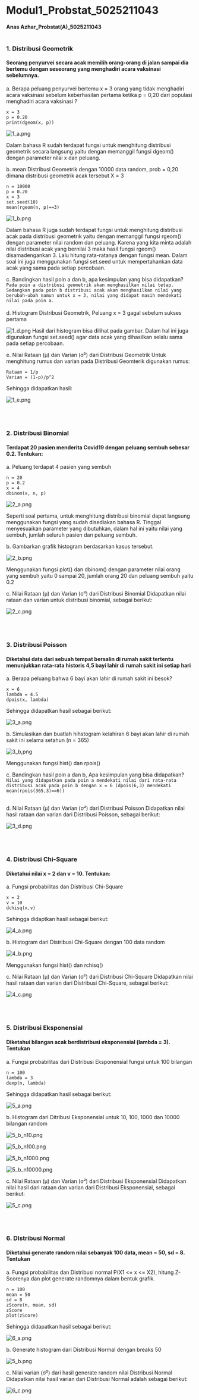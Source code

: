 # Modul1_Probstat_5025211043
**Anas Azhar_Probstat(A)_5025211043**
<br><br>

### 1. Distribusi Geometrik
#### Seorang penyurvei secara acak memilih orang-orang di jalan sampai dia bertemu dengan seseorang yang menghadiri acara vaksinasi sebelumnya.

a. Berapa peluang penyurvei bertemu x = 3 orang yang tidak menghadiri acara vaksinasi sebelum keberhasilan pertama ketika p = 0,20 dari populasi menghadiri acara vaksinasi ?
```
x = 3
p = 0.20
print(dgeom(x, p))
```
![1_a.png](https://github.com/azharanas17/documentation/blob/main/Probstat_1_a)

Dalam bahasa R sudah terdapat fungsi untuk menghitung distribusi geometrik secara langsung yaitu dengan memanggil fungsi dgeom() dengan parameter nilai x dan peluang.

b. mean Distribusi Geometrik dengan 10000 data random, prob = 0,20 dimana distribusi geometrik acak tersebut X = 3
```
n = 10000
p = 0.20
x = 3
set.seed(10)
mean(rgeom(n, p)==3)
```
![1_b.png](https://github.com/azharanas17/documentation/blob/main/Probstat_1_b)

Dalam bahasa R juga sudah terdapat fungsi untuk menghitung distribusi acak pada distribusi geometrik yaitu dengan memanggil fungsi rgeom() dengan parameter nilai random dan peluang. Karena yang kita minta adalah nilai distribusi acak yang bernilai 3 maka hasil fungsi rgeom() disamadengankan 3. Lalu hitung rata-ratanya dengan fungsi mean.
Dalam soal ini juga menggunakan fungsi set.seed untuk mempertahankan data acak yang sama pada setiap percobaan.

c. Bandingkan hasil poin a dan b, apa kesimpulan yang bisa didapatkan?
<br>
```Pada poin a distribusi geometrik akan menghasilkan nilai tetap. Sedangkan pada poin b distribusi acak akan menghasilkan nilai yang berubah-ubah namun untuk x = 3, nilai yang didapat masih mendekati nilai pada poin a.```
<br><br>
d. Histogram Distribusi Geometrik, Peluang x = 3 gagal sebelum sukses pertama

![1_d.png](https://github.com/azharanas17/documentation/blob/main/Probstat_1_d?raw=true)
Hasil dari histogram bisa dilihat pada gambar. Dalam hal ini juga digunakan fungsi set.seed() agar data acak yang dihasilkan selalu sama pada setiap percobaan.

e. Nilai Rataan (μ) dan Varian (σ²) dari Distribusi Geometrik
Untuk menghitung rumus dan varian pada Distribusi Geomterik digunakan rumus:
```
Rataan = 1/p
Varian = (1-p)/p^2
```
Sehingga didapatkan hasil:

![1_e.png](https://github.com/azharanas17/documentation/blob/main/Probstat_1_e)


<br><br>
### 2. Distribusi Binomial
#### Terdapat 20 pasien menderita Covid19 dengan peluang sembuh sebesar 0.2. Tentukan:

a. Peluang terdapat 4 pasien yang sembuh
```
n = 20 
p = 0.2
x = 4
dbinom(x, n, p)
```
![2_a.png](https://github.com/azharanas17/documentation/blob/main/Probstat_2_a)

Seperti soal pertama, untuk menghitung distribusi binomial dapat langsung menggunakan fungsi yang sudah disediakan bahasa R. Tinggal menyesuaikan parameter yang dibutuhkan, dalam hal ini yaitu nilai yang sembuh, jumlah seluruh pasien dan peluang sembuh.

b. Gambarkan grafik histogram berdasarkan kasus tersebut.

![2_b.png](https://github.com/azharanas17/documentation/blob/main/Probstat_2_b)

Menggunakan fungsi plot() dan dbinom() dengan parameter nilai orang yang sembuh yaitu 0 sampai 20, jumlah orang 20 dan peluang sembuh yaitu 0.2

c. Nilai Rataan (μ) dan Varian (σ²) dari Distribusi Binomial
Didapatkan nilai rataan dan varian untuk distribusi binomial, sebagai berikut:

![2_c.png](https://github.com/azharanas17/documentation/blob/main/Probstat_2_c)


<br><br>
### 3. Distribusi Poisson
#### Diketahui data dari sebuah tempat bersalin di rumah sakit tertentu menunjukkan rata-rata historis 4,5 bayi lahir di rumah sakit ini setiap hari

a. Berapa peluang bahwa 6 bayi akan lahir di rumah sakit ini besok?
```
x = 6
lambda = 4.5
dpois(x, lambda)
```
Sehingga didapatkan hasil sebagai berikut:

![3_a.png](https://github.com/azharanas17/documentation/blob/main/Probstat_3_a)

b. Simulasikan dan buatlah hihstogram kelahiran 6 bayi akan lahir di rumah sakit ini selama setahun (n = 365)

![3_b,png](https://github.com/azharanas17/documentation/blob/main/Probstat_3_b)

Menggunakan fungsi hist() dan rpois()

c. Bandingkan hasil poin a dan b, Apa kesimpulan yang bisa didapatkan?
<br>
```Nilai yang didapatkan pada poin a mendekati nilai dari rata-rata distribusi acak pada poin b dengan x = 6 (dpois(6,3) mendekati mean(rpois(365,3)==6))```
<br><br>

d. Nilai Rataan (μ) dan Varian (σ²) dari Distribusi Poisson
Didapatkan nilai hasil rataan dan varian dari Distribusi Poisson, sebagai berikut:

![3_d.png](https://github.com/azharanas17/documentation/blob/main/Probstat_3_d)


<br><br>
### 4. Distribusi Chi-Square
#### Diketahui nilai x = 2 dan v = 10. Tentukan:

a. Fungsi probabilitas dan Distribusi Chi-Square
```
x = 2
v = 10
dchisq(x,v)
```
Sehingga didaptkan hasil sebagai berikut:

![4_a.png](https://github.com/azharanas17/documentation/blob/main/Probstat_4_a)

b. Histogram dari Distribusi Chi-Square dengan 100 data random

![4_b.png](https://github.com/azharanas17/documentation/blob/main/Probstat_4_b)

Menggunakan fungsi hist() dan rchisq()

c. Nilai Rataan (μ) dan Varian (σ²) dari Distribusi Chi-Square
Didapatkan nilai hasil rataan dan varian dari Distribusi Chi-Square, sebagai berikut:

![4_c.png](https://github.com/azharanas17/documentation/blob/main/Probstat_4_c)


<br><br>
### 5. Distribusi Eksponensial
#### Diketahui bilangan acak berdistribusi eksponensial (lambda = 3). Tentukan

a. Fungsi probabilitas dari Distribusi Eksponensial
fungsi untuk 100 bilangan
```
n = 100
lambda = 3
dexp(n, lambda)
```
Sehingga didapatkan hasil sebagai berikut:

![5_a.png](https://github.com/azharanas17/documentation/blob/main/Probstat_5_a)

b. Histogram dari Ditribusi Eksponensial untuk 10, 100, 1000 dan 10000 bilangan random

![5_b_n10.png](https://github.com/azharanas17/documentation/blob/main/Probstat_5_b_n10)


![5_b_n100.png](https://github.com/azharanas17/documentation/blob/main/Probstat_5_b_n100)


![5_b_n1000.png](https://github.com/azharanas17/documentation/blob/main/Probstat_5_b_n1000)


![5_b_n10000.png](https://github.com/azharanas17/documentation/blob/main/Probstat_5_b_n10000)


c. Nilai Rataan (μ) dan Varian (σ²) dari Distribusi Eksponensial
Didapatkan nilai hasil dari rataan dan varian dari Distribusi Eksponensial, sebagai berikut:

![5_c.png](https://github.com/azharanas17/documentation/blob/main/Probstat_5_c)


<br><br>
### 6. DIstribusi Normal
#### Diketahui generate random nilai sebanyak 100 data, mean = 50, sd = 8. Tentukan

a. Fungsi probabilitas dan Distribusi normal P(X1 <= x <= X2), hitung Z-Scorenya dan plot generate randomnya dalam bentuk grafik.
```
n = 100
mean = 50
sd = 8
zScore(n, mean, sd)
zScore
plot(zScore)
```
Sehingga didapatkan hasil sebagai berikut:

![6_a.png](https://github.com/azharanas17/documentation/blob/main/Probstat_6_a)

b. Generate histogram dari Distribusi Normal dengan breaks 50
 
![5_b.png](https://github.com/azharanas17/documentation/blob/main/Probstat_6_b)
 
c. Nilai varian (σ²) dari hasil generate random nilai Distribusi Normal
Didapatkan nilai hasil varian dari Distribusi Normal adalah sebagai berikut:

![6_c.png](https://github.com/azharanas17/documentation/blob/main/Probstat_6_c)
